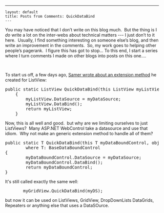   ---
    layout: default
    title: Posts from Comments: QuickDataBind
    ---

  <p>You may have noticed that I don’t write on this blog much.  But the thing is I <em>do</em> write a lot on the inter-webs about technical matters --- I just don’t to it here.  Usually, I find something interesting on someone else’s blog, and then write an improvement in the comments.  So, my work goes to helping other people’s pagerank.  I figure this has got to stop… To this end, I start a series where I turn comments I made on other blogs into posts on this one….</p>  <p> </p>  <p>To start us off, a few days ago, <a href="http://geekswithblogs.net/samerpaul/archive/2009/07/22/listview-extension-i-thought-irsquod-sharehellip.aspx" target="_blank">Samer wrote about an extension method</a> he created for ListView: </p>  <pre class="c#">public static ListView QuickDataBind(this ListView myListView, object myDataSource)
    {
        myListView.DataSource = myDataSource;
        myListView.DataBind();
        return myListView;
    }</pre>

<p>Now, this is all well and good.  but why are we limiting ourselves to just ListViews?  Many ASP.NET WebControl take a datasource and use that idiom.  Why not make an generic extension method to handle all of them?</p>

<pre class="c#">public static T QuickDataBind(this T myDataBoundControl, object myDataSource) 
        where T: BaseDataBoundControl
{
        myDataBoundControl.DataSource = myDataSource;
        myDataBoundControl.DataBind();
        return myDataBoundControl;
}</pre>
It's still called exactly the same well: 

<pre class="c#">       myGridView.QuickDataBind(myDS);</pre>
but now it can be used on ListViews, GridView, DropDownLists DataGrids, Repeaters or anything else that uses a DataSOurce. 

